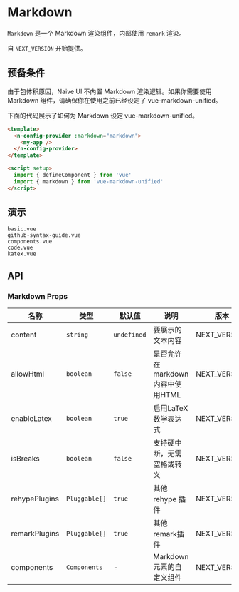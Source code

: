 # Markdown

`Markdown` 是一个 Markdown 渲染组件，内部使用 `remark` 渲染。

自 `NEXT_VERSION` 开始提供。

## 预备条件

<n-alert title="注意" type="warning" style="margin-bottom: 16px;" :bordered="false">
  由于包体积原因，Naive UI 不内置 Markdown 渲染逻辑。如果你需要使用 Markdown 组件，请确保你在使用之前已经设定了 vue-markdown-unified。
</n-alert>

下面的代码展示了如何为 Markdown 设定 vue-markdown-unified。

```html
<template>
  <n-config-provider :markdown="markdown">
    <my-app />
  </n-config-provider>
</template>

<script setup>
  import { defineComponent } from 'vue'
  import { markdown } from 'vue-markdown-unified'
</script>
```

## 演示

```demo
basic.vue
github-syntax-guide.vue
components.vue
code.vue
katex.vue
```

## API

### Markdown Props

| 名称 | 类型 | 默认值 | 说明 | 版本 |
| --- | --- | --- | --- | --- |
| content | `string` | `undefined` | 要展示的文本内容 | NEXT_VERSION |
| allowHtml | `boolean` | `false` | 是否允许在markdown内容中使用HTML | NEXT_VERSION |
| enableLatex | `boolean` | `true` | 启用LaTeX数学表达式 | NEXT_VERSION |
| isBreaks | `boolean` | `false` | 支持硬中断，无需空格或转义 | NEXT_VERSION |
| rehypePlugins | `Pluggable[]` | `true` | 其他 rehype 插件 | NEXT_VERSION |
| remarkPlugins | `Pluggable[]` | `true` | 其他remark插件 | NEXT_VERSION |
| components | `Components ` | - | Markdown 元素的自定义组件 | NEXT_VERSION |
